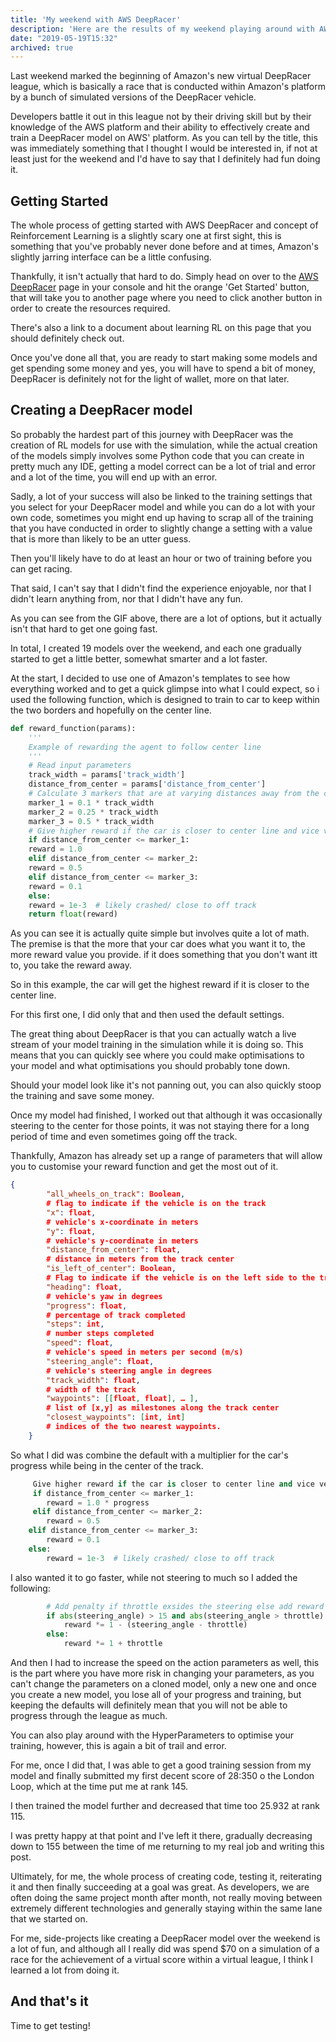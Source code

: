 ```yaml
---
title: 'My weekend with AWS DeepRacer'
description: 'Here are the results of my weekend playing around with AWS DeepRacer'
date: "2019-05-19T15:32"
archived: true
---
```


Last weekend marked the beginning of Amazon's new virtual DeepRacer league, which is basically a race that is conducted within Amazon's platform by a bunch of simulated versions of the DeepRacer vehicle.

Developers battle it out in this league not by their driving skill but by their knowledge of the AWS platform and their ability to effectively create and train a DeepRacer model on AWS' platform. As you can tell by the title, this was immediately something that I thought I would be interested in, if not at least just for the weekend and I'd have to say that I definitely had fun doing it.

## Getting Started

The whole process of getting started with AWS DeepRacer and concept of Reinforcement Learning is a slightly scary one at first sight, this is something that you've probably never done before and at times, Amazon's slightly jarring interface can be a little confusing.

Thankfully, it isn't actually that hard to do. Simply head on over to the [AWS DeepRacer](https://console.aws.amazon.com/deepracer/) page in your console and hit the orange 'Get Started' button, that will take you to another page where you need to click another button in order to create the resources required.



There's also a link to a document about learning RL on this page that you should definitely check out.

Once you've done all that, you are ready to start making some models and get spending some money and yes, you will have to spend a bit of money, DeepRacer is definitely not for the light of wallet, more on that later.

## Creating a DeepRacer model

So probably the hardest part of this journey with DeepRacer was the creation of RL models for use with the simulation, while the actual creation of the models simply involves some Python code that you can create in pretty much any IDE, getting a model correct can be a lot of trial and error and a lot of the time, you will end up with an error.

Sadly, a lot of your success will also be linked to the training settings that you select for your DeepRacer model and while you can do a lot with your own code, sometimes you might end up having to scrap all of the training that you have conducted in order to slightly change a setting with a value that is more than likely to be an utter guess.

Then you'll likely have to do at least an hour or two of training before you can get racing.

That said, I can't say that I didn't find the experience enjoyable, nor that I didn't learn anything from, nor that I didn't have any fun.



As you can see from the GIF above, there are a lot of options, but it actually isn't that hard to get one going fast.

In total, I created 19 models over the weekend, and each one gradually started to get a little better, somewhat smarter and a lot faster.

At the start, I decided to use one of Amazon's templates to see how everything worked and to get a quick glimpse into what I could expect, so i used the following function, which is designed to train to car to keep within the two borders and hopefully on the center line.

```python
def reward_function(params):
    '''
    Example of rewarding the agent to follow center line
    '''
    # Read input parameters
    track_width = params['track_width']
    distance_from_center = params['distance_from_center']
    # Calculate 3 markers that are at varying distances away from the center line
    marker_1 = 0.1 * track_width
    marker_2 = 0.25 * track_width
    marker_3 = 0.5 * track_width
    # Give higher reward if the car is closer to center line and vice versa
    if distance_from_center <= marker_1:
    reward = 1.0
    elif distance_from_center <= marker_2:
    reward = 0.5
    elif distance_from_center <= marker_3:
    reward = 0.1
    else:
    reward = 1e-3  # likely crashed/ close to off track
    return float(reward)
```

As you can see it is actually quite simple but involves quite a lot of math. The premise is that the more that your car does what you want it to, the more reward value you provide. if it does something that you don't want itt to, you take the reward away.

So in this example, the car will get the highest reward if it is closer to the center line.

For this first one, I did only that and then used the default settings.



The great thing about DeepRacer is that you can actually watch a live stream of your model training in the simulation while it is doing so. This means that you can quickly see where you could make optimisations to your model and what optimisations you should probably tone down.

Should your model look like it's not panning out, you can also quickly stoop the training and save some money.

Once my model had finished, I worked out that although it was occasionally steering to the center for those points, it was not staying there for a long period of time and even sometimes going off the track.

Thankfully, Amazon has already set up a range of parameters that will allow you to customise your reward function and get the most out of it.

```json
{
        "all_wheels_on_track": Boolean,
        # flag to indicate if the vehicle is on the track
        "x": float,
        # vehicle's x-coordinate in meters
        "y": float,
        # vehicle's y-coordinate in meters
        "distance_from_center": float,
        # distance in meters from the track center
        "is_left_of_center": Boolean,
        # Flag to indicate if the vehicle is on the left side to the track center or not.
        "heading": float,
        # vehicle's yaw in degrees
        "progress": float,
        # percentage of track completed
        "steps": int,
        # number steps completed
        "speed": float,
        # vehicle's speed in meters per second (m/s)
        "steering_angle": float,
        # vehicle's steering angle in degrees
        "track_width": float,
        # width of the track
        "waypoints": [[float, float], … ],
        # list of [x,y] as milestones along the track center
        "closest_waypoints": [int, int]
        # indices of the two nearest waypoints.
    }
```

So what I did was combine the default with a multiplier for the car's progress while being in the center of the track.

```python
     Give higher reward if the car is closer to center line and vice versa
     if distance_from_center <= marker_1:
        reward = 1.0 * progress
     elif distance_from_center <= marker_2:
        reward = 0.5
    elif distance_from_center <= marker_3:
        reward = 0.1
    else:
        reward = 1e-3  # likely crashed/ close to off track
```

I also wanted it to go faster, while not steering to much so I added the following:

```python
        # Add penalty if throttle exsides the steering else add reward     
        if abs(steering_angle) > 15 and abs(steering_angle > throttle):         
            reward *= 1 - (steering_angle - throttle)     
        else:         
            reward *= 1 + throttle
```

And then I had to increase the speed on the action parameters as well, this is the part where you have more risk in changing your parameters, as you can't change the parameters on a cloned model, only a new one and once you create a new model, you lose all of your progress and training, but keeping the defaults will definitely mean that you will not be able to progress through the league as much.

You can also play around with the HyperParameters to optimise your training, however, this is again a bit of trail and error.

For me, once I did that, I was able to get a good training session from my model and finally submitted my first decent score of 28:350 o the London Loop, which at the time put me at rank 145.

I then trained the model further and decreased that time too 25.932 at rank 115.

I was pretty happy at that point and I've left it there, gradually decreasing down to 155 between the time of me returning to my real job and writing this post.



Ultimately, for me, the whole process of creating code, testing it, reiterating it and then finally succeeding at a goal was great. As developers, we are often doing the same project month after month, not really moving between extremely different technologies and generally staying within the same lane that we started on.

For me, side-projects like creating a DeepRacer model over the weekend is a lot of fun, and although all  I really did was spend $70 on a simulation of a race for the achievement of a virtual score within a virtual league, I think I learned a lot from doing it.

## And that's it

Time to get testing!